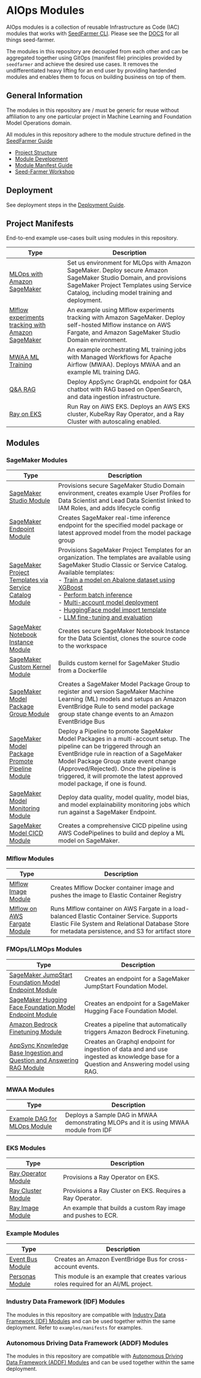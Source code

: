 # AIOps Modules

AIOps modules is a collection of reusable Infrastructure as Code (IAC) modules that works with [SeedFarmer CLI](https://github.com/awslabs/seed-farmer). Please see the [DOCS](https://seed-farmer.readthedocs.io/en/latest/) for all things seed-farmer.

The modules in this repository are decoupled from each other and can be aggregated together using GitOps (manifest file) principles provided by `seedfarmer` and achieve the desired use cases. It removes the undifferentiated heavy lifting for an end user by providing hardended modules and enables them to focus on building business on top of them.

## General Information

The modules in this repository are / must be generic for reuse without affiliation to any one particular project in Machine Learning and Foundation Model Operations domain.

All modules in this repository adhere to the module structure defined in the [SeedFarmer Guide](https://seed-farmer.readthedocs.io/en/latest)

- [Project Structure](https://seed-farmer.readthedocs.io/en/latest/project_development.html)
- [Module Development](https://seed-farmer.readthedocs.io/en/latest/module_development.html)
- [Module Manifest Guide](https://seed-farmer.readthedocs.io/en/latest/manifests.html)
- [Seed-Farmer Workshop](https://catalog.us-east-1.prod.workshops.aws/workshops/dfd2f6b2-3923-4d79-80bd-7db6c4842122/en-US)

## Deployment

See deployment steps in the [Deployment Guide](DEPLOYMENT.md).

## Project Manifests

End-to-end example use-cases built using modules in this repository.

| Type                                                                                                  | Description                                                                                                                                                                                                  |
|-------------------------------------------------------------------------------------------------------|--------------------------------------------------------------------------------------------------------------------------------------------------------------------------------------------------------------|
| [MLOps with Amazon SageMaker](manifests/sagemaker/mlops-sagemaker/)                                   | Set us environment for MLOps with Amazon SageMaker. Deploy secure Amazon SageMaker Studio Domain, and provisions SageMaker Project Templates using Service Catalog, including model training and deployment. |
| [Mlflow experiments tracking with Amazon SageMaker](manifests/sagemaker/mlflow-experiments-tracking/) | An example using Mlflow experiments tracking with Amazon SageMaker. Deploy self-hosted Mlflow instance on AWS Fargate, and Amazon SageMaker Studio Domain environment.                                       |
| [MWAA ML Training](manifests/sagemaker/mwaa-ml-training/)                                             | An example orchestrating ML training jobs with Managed Workflows for Apache Airflow (MWAA). Deploys MWAA and an example ML training DAG.                                                                     |
| [Q&A RAG](manifests/sagemaker/fmops-qna-rag/)                                                         | Deploy AppSync GraphQL endpoint for Q&A chatbot with RAG based on OpenSearch, and data ingestion infrastructure.                                                                                             |
| [Ray on EKS](manifests/sagemaker/ray-on-eks/)                                                         | Run Ray on AWS EKS. Deploys an AWS EKS cluster, KubeRay Ray Operator, and a Ray Cluster with autoscaling enabled.                                                                                            |

## Modules

### SageMaker Modules

| Type                                                                                                                      | Description                                                                                                                                                                                                                                                                                                                                                                                                                                                                                                                                                                                                                                                                                                                                                                                                                                                                                            |
|---------------------------------------------------------------------------------------------------------------------------|--------------------------------------------------------------------------------------------------------------------------------------------------------------------------------------------------------------------------------------------------------------------------------------------------------------------------------------------------------------------------------------------------------------------------------------------------------------------------------------------------------------------------------------------------------------------------------------------------------------------------------------------------------------------------------------------------------------------------------------------------------------------------------------------------------------------------------------------------------------------------------------------------------|
| [SageMaker Studio Module](modules/sagemaker/sagemaker-studio/README.md)                                                   | Provisions secure SageMaker Studio Domain environment, creates example User Profiles for Data Scientist and Lead Data Scientist linked to IAM Roles, and adds lifecycle config                                                                                                                                                                                                                                                                                                                                                                                                                                                                                                                                                                                                                                                                                                                         |
| [SageMaker Endpoint Module](modules/sagemaker/sagemaker-endpoint/README.md)                                               | Creates SageMaker real-time inference endpoint for the specified model package or latest approved model from the model package group                                                                                                                                                                                                                                                                                                                                                                                                                                                                                                                                                                                                                                                                                                                                                                   |
| [SageMaker Project Templates via Service Catalog Module](modules/sagemaker/sagemaker-templates-service-catalog/README.md) | Provisions SageMaker Project Templates for an organization. The templates are available using SageMaker Studio Classic or Service Catalog. Available templates:<br/> - [Train a model on Abalone dataset using XGBoost](modules/sagemaker/sagemaker-templates-service-catalog/README.md#train-a-model-on-abalone-dataset-with-xgboost-template)<br/>- [Perform batch inference](modules/sagemaker/sagemaker-templates-service-catalog/README.md#batch-inference-template)<br/>- [Multi-account model deployment](modules/sagemaker/sagemaker-templates-service-catalog/README.md#multi-account-model-deployment-template) <br/>- [HuggingFace model import template](modules/sagemaker/sagemaker-templates-service-catalog/README.md#huggingface-model-import-template) <br/>- [LLM fine-tuning and evaluation](modules/sagemaker/sagemaker-templates-service-catalog/README.md#llm-evaluate-template) |
| [SageMaker Notebook Instance Module](modules/sagemaker/sagemaker-notebook/README.md)                                      | Creates secure SageMaker Notebook Instance for the Data Scientist, clones the source code to the workspace                                                                                                                                                                                                                                                                                                                                                                                                                                                                                                                                                                                                                                                                                                                                                                                             |
| [SageMaker Custom Kernel Module](modules/sagemaker/sagemaker-custom-kernel/README.md)                                     | Builds custom kernel for SageMaker Studio from a Dockerfile                                                                                                                                                                                                                                                                                                                                                                                                                                                                                                                                                                                                                                                                                                                                                                                                                                            |
| [SageMaker Model Package Group Module](modules/sagemaker/sagemaker-model-package-group/README.md)                         | Creates a SageMaker Model Package Group to register and version SageMaker Machine Learning (ML) models and setups an Amazon EventBridge Rule to send model package group state change events to an Amazon EventBridge Bus                                                                                                                                                                                                                                                                                                                                                                                                                                                                                                                                                                                                                                                                              |
| [SageMaker Model Package Promote Pipeline Module](modules/sagemaker/sagemaker-model-package-promote-pipeline/README.md)   | Deploy a Pipeline to promote SageMaker Model Packages in a multi-account setup. The pipeline can be triggered through an EventBridge rule in reaction of a SageMaker Model Package Group state event change (Approved/Rejected). Once the pipeline is triggered, it will promote the latest approved model package, if one is found.                                                                                                                                                                                                                                                                                                                                                                                                                                                                                                                                                                   |
| [SageMaker Model Monitoring Module](modules/sagemaker/sagemaker-model-monitoring-module/README.md)                        | Deploy data quality, model quality, model bias, and model explainability monitoring jobs which run against a SageMaker Endpoint.                                                                                                                                                                                                                                                                                                                                                                                                                                                                                                                                                                                                                                                                                                                                                                       |
| [SageMaker Model CICD Module](modules/sagemaker/sagemaker-model-cicd/README.md)                                           | Creates a comprehensive CICD pipeline using AWS CodePipelines to build and deploy a ML model on SageMaker.                                                                                                                                                                                                                                                                                                                                                                                                                                                                                                                                                                                                                                                                                                                                                                                             |

### Mlflow Modules

| Type                                                                    | Description                                                                                                                                                                                       |
|-------------------------------------------------------------------------|---------------------------------------------------------------------------------------------------------------------------------------------------------------------------------------------------|
| [Mlflow Image Module](modules/mlflow/mlflow-image/README.md)            | Creates Mlflow Docker container image and pushes the image to Elastic Container Registry                                                                                                          |
| [Mlflow on AWS Fargate Module](modules/mlflow/mlflow-fargate/README.md) | Runs Mlflow container on AWS Fargate in a load-balanced Elastic Container Service. Supports Elastic File System and Relational Database Store for metadata persistence, and S3 for artifact store |

### FMOps/LLMOps Modules

| Type                                                                                                               | Description                                                                                                                            |
|--------------------------------------------------------------------------------------------------------------------|----------------------------------------------------------------------------------------------------------------------------------------|
| [SageMaker JumpStart Foundation Model Endpoint Module](modules/fmops/sagemaker-jumpstart-fm-endpoint/README.md)    | Creates an endpoint for a SageMaker JumpStart Foundation Model.                                                                        |
| [SageMaker Hugging Face Foundation Model Endpoint Module](modules/fmops/sagemaker-hugging-face-endpoint/README.md) | Creates an endpoint for a SageMaker Hugging Face Foundation Model.                                                                     |
| [Amazon Bedrock Finetuning Module](modules/fmops/bedrock-finetuning/README.md)                                     | Creates a pipeline that automatically triggers Amazon Bedrock Finetuning.                                                              |
| [AppSync Knowledge Base Ingestion and Question and Answering RAG Module](modules/fmops/qna-rag/README.md)          | Creates an Graphql endpoint for ingestion of data and and use ingested as knowledge base for a Question and Answering model using RAG. |

### MWAA Modules

| Type                                                                    | Description                                                                              |
|-------------------------------------------------------------------------|------------------------------------------------------------------------------------------|
| [Example DAG for MLOps Module](modules/examples/airflow-dags/README.md) |  Deploys a Sample DAG in MWAA demonstrating MLOPs and it is using MWAA module from IDF   |


### EKS Modules

| Type                                                      | Description                                                  |
|-----------------------------------------------------------|--------------------------------------------------------------|
| [Ray Operator Module](modules/eks/ray-operator/README.md) | Provisions a Ray Operator on EKS.                            |
| [Ray Cluster Module](modules/eks/ray-cluster/README.md)   | Provisions a Ray Cluster on EKS. Requires a Ray Operator.    |
| [Ray Image Module](modules/eks/ray-image/README.md)       | An example that builds a custom Ray image and pushes to ECR. |


### Example Modules

| Type                                                      | Description                                                                         |
|-----------------------------------------------------------|-------------------------------------------------------------------------------------|
| [Event Bus Module](modules/examples/event-bus/README.md)  | Creates an Amazon EventBridge Bus for cross-account events.                         |
| [Personas Module](modules/examples/personas/README.md)    | This module is an example that creates various roles required for an AI/ML project. |


### Industry Data Framework (IDF) Modules

The modules in this repository are compatible with [Industry Data Framework (IDF) Modules](https://github.com/awslabs/idf-modules) and can be used together within the same deployment. Refer to `examples/manifests` for examples.

### Autonomous Driving Data Framework (ADDF) Modules

The modules in this repository are compatible with [Autonomous Driving Data Framework (ADDF) Modules](https://github.com/awslabs/autonomous-driving-data-framework) and can be used together within the same deployment.
